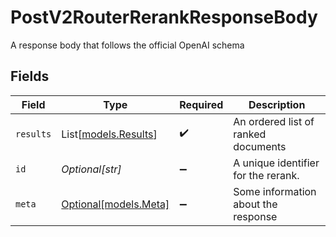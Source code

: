 # PostV2RouterRerankResponseBody

A response body that follows the official OpenAI schema


## Fields

| Field                                        | Type                                         | Required                                     | Description                                  |
| -------------------------------------------- | -------------------------------------------- | -------------------------------------------- | -------------------------------------------- |
| `results`                                    | List[[models.Results](../models/results.md)] | :heavy_check_mark:                           | An ordered list of ranked documents          |
| `id`                                         | *Optional[str]*                              | :heavy_minus_sign:                           | A unique identifier for the rerank.          |
| `meta`                                       | [Optional[models.Meta]](../models/meta.md)   | :heavy_minus_sign:                           | Some information about the response          |